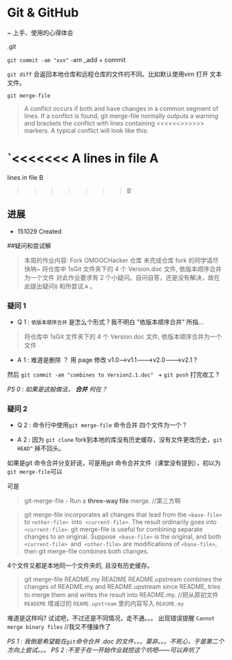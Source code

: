 # Git & GitHub
~ 上手、使用的心得体会

.git 

`git commit -am "xxx"` -am _add + commit 

`git diff` 会返回本地仓库和远程仓库的文件的不同。比如默认使用vim 打开 文本文件。

`git merge-file `
>A conflict occurs if both <current-file> and <other-file> have changes in a common segment of lines. If a conflict is found, git merge-file normally outputs a warning and brackets the conflict with lines containing <<<<<<<and>>>>>>> markers. A typical conflict will look like this:

`<<<<<<< A
lines in file A
=======
lines in file B
>>>>>>> B`

## 进展

- 151029 Created

##疑问和尝试解

>本周的作业内容:
>Fork OMOOCHacker 仓库
>未完成仓库 fork 的同学请尽快呐~
>将仓库中 1sGit 文件夹下的 4 个 Version.doc 文件, 依版本顺序合并为一个文件
对此作业要求有 2 个小疑问。自问自答，还是没有解决，故在此提出疑问`Q`  和所尝试 `A` 。

### 疑问 1 

-  Q 1 : `依版本顺序合并` 是怎么个形式？我不明白 "依版本顺序合并" 所指...

> 将仓库中 1sGit 文件夹下的 4 个 Version.doc 文件, 依版本顺序合并为一个文件

- A 1 : 难道是删除 ？ 用 page 修改 v1.0-->v1.1--->v2.0--->v2.1 ? 

然后 `git commit -am "combines to Version2.1.doc" `  + `git push`  打完收工 ?


*PS 0 : 如果是这般做法， **合并** 何在？*


### 疑问 2

- Q 2 : 命令行中使用`git merge-file` 命令合并 四个文件为一个？

- A 2 : 因为 `git clone`  fork到本地的库没有历史缓存，没有文件更改历史，`git HEAD^` 掉不回头。


如果是git 命令合并分支好说，可是用git 命令合并文件（课堂没有提到），初以为 `git merge-file`可以 

可是
> git-merge-file - Run a **three-way file** merge. //第三方啊

> git merge-file incorporates all changes that lead from the `<base-file> `to `<other-file> `into` <current-file>`. The result ordinarily goes into` <current-file>`. git merge-file is useful for combining separate changes to an original. Suppose` <base-file>` is the original, and both `<current-file> `and` <other-file>` are modifications of `<base-file>`, then git merge-file combines both changes.

4个文件又都是本地同一个文件夹的, 且没有历史缓存。

>git merge-file README.my README README.upstream
combines the changes of README.my and README.upstream since README, tries to merge them and writes the result into README.my.
//把从原初文件`READEME` 增减过的 `REAME.upstream` 里的内容写入 `REASME.my` 

难道是这样吗? 
试试吧，不过还是不同情况，走不通。。。
出现错误提醒 `Cannot merge binary files` //我又不懂操作了

*PS 1 : 我倒是希望能在`git`命令合并 .doc 的文件。。。莫非。。。不死心，于是第二个方向上尝试。。。*
*PS 2 :不至于在一开始作业就挖这个坑吧——可以弃坑了*


